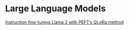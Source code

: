 # Large Language Models
[Instruction fine-tuning Llama 2 with PEFT’s QLoRa method](https://github.com/nestor-sun/llm/blob/main/demo/fine-tune.py)
